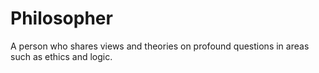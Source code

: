 # Philosopher

A person who shares views and theories on profound questions in areas such as
ethics and logic.
